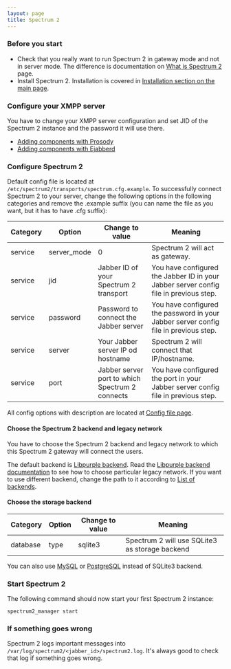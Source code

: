 ```yaml
---
layout: page
title: Spectrum 2
---
```


### Before you start

* Check that you really want to run Spectrum 2 in gateway mode and not in server mode. The difference is documentation on [What is Spectrum 2](http://hanzz.github.com/libtransport/documentation/about.html) page.
* Install Spectrum 2.  Installation is covered in [Installation section on the main page](http://hanzz.github.com/libtransport/documentation/).

### Configure your XMPP server

You have to change your XMPP server configuration and set JID of the Spectrum 2 instance and the password it will use there.

* [Adding components with Prosody](http://prosody.im/doc/components)
* [Adding components with Ejabberd](http://www.ejabberd.im/node/5134)

### Configure Spectrum 2

Default config file is located at `/etc/spectrum2/transports/spectrum.cfg.example`. To successfully connect Spectrum 2 to your server, change the following options in the following categories and remove the .example suffix (you can name the file as you want, but it has to have .cfg suffix):

Category|Option|Change to value|Meaning
--------|------|---------------|--------
service|server_mode|0| Spectrum 2 will act as gateway.
service|jid|Jabber ID of your Spectrum 2 transport|You have configured the Jabber ID in your Jabber server config file in previous step.
service|password|Password to connect the Jabber server|You have configured the password in your Jabber server config file in previous step.
service|server|Your Jabber server IP od hostname|Spectrum 2 will connect that IP/hostname.
service|port|Jabber server port to which Spectrum 2 connects|You have configured the port in your Jabber server config file in previous step.

All config options with description are located at [Config file page](config_file.html).

#### Choose the Spectrum 2 backend and legacy network

You have to choose the Spectrum 2 backend and legacy network to which this Spectrum 2 gateway will connect the users.

The default backend is [Libpurple backend](http://hanzz.github.com/libtransport/documentation/backends/libpurple.html). Read the [Libpurple backend documentation](http://hanzz.github.com/libtransport/documentation/backends/libpurple.html) to see how to choose particular legacy network. If you want to use different backend, change the path to it according to [List of backends](http://hanzz.github.com/libtransport/documentation/backends/backends.html).

#### Choose the storage backend

Category| Option| Change to value| Meaning
-|-|-|-
database|type|sqlite3|Spectrum 2 will use SQLite3 as storage backend

You can also use [MySQL](http://hanzz.github.com/libtransport/documentation/configuration/mysql.html) or [PostgreSQL](http://hanzz.github.com/libtransport/documentation/configuration/postgresql.html) instead of SQLite3 backend.

### Start Spectrum 2

The following command should now start your first Spectrum 2 instance:

	spectrum2_manager start


### If something goes wrong

Spectrum 2 logs important messages into `/var/log/spectrum2/<jabber_id>/spectrum2.log`. It's always good to check that log if something goes wrong.
